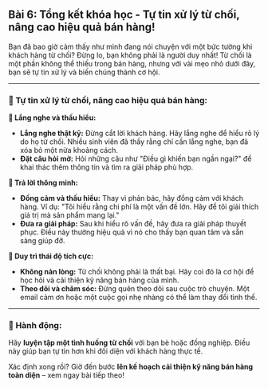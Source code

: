 ## Bài 6: Tổng kết khóa học - Tự tin xử lý từ chối, nâng cao hiệu quả bán hàng!

Bạn đã bao giờ cảm thấy như mình đang nói chuyện với một bức tường khi khách hàng từ chối? Đừng lo, bạn không phải là người duy nhất! Từ chối là một phần không thể thiếu trong bán hàng, nhưng với vài mẹo nhỏ dưới đây, bạn sẽ tự tin xử lý và biến chúng thành cơ hội.

---

### 📌 Tự tin xử lý từ chối, nâng cao hiệu quả bán hàng:

**🔹 Lắng nghe và thấu hiểu:**
- **Lắng nghe thật kỹ:** Đừng cắt lời khách hàng. Hãy lắng nghe để hiểu rõ lý do họ từ chối. Nhiều sinh viên đã thấy rằng chỉ cần lắng nghe, bạn đã xóa bỏ một nửa khoảng cách.
- **Đặt câu hỏi mở:** Hỏi những câu như "Điều gì khiến bạn ngần ngại?" để khai thác thêm thông tin và tìm ra giải pháp phù hợp.

**🔹 Trả lời thông minh:**
- **Đồng cảm và thấu hiểu:** Thay vì phản bác, hãy đồng cảm với khách hàng. Ví dụ: "Tôi hiểu rằng chi phí là một vấn đề lớn. Hãy để tôi giải thích giá trị mà sản phẩm mang lại."
- **Đưa ra giải pháp:** Sau khi hiểu rõ vấn đề, hãy đưa ra giải pháp thuyết phục. Điều này thường hiệu quả vì nó cho thấy bạn quan tâm và sẵn sàng giúp đỡ.

**🔹 Duy trì thái độ tích cực:**
- **Không nản lòng:** Từ chối không phải là thất bại. Hãy coi đó là cơ hội để học hỏi và cải thiện kỹ năng bán hàng của mình.
- **Theo dõi và chăm sóc:** Đừng quên theo dõi sau cuộc trò chuyện. Một email cảm ơn hoặc một cuộc gọi nhẹ nhàng có thể làm thay đổi tình thế.

---

### 🚀 Hành động:

Hãy **luyện tập một tình huống từ chối** với bạn bè hoặc đồng nghiệp. Điều này giúp bạn tự tin hơn khi đối diện với khách hàng thực tế.

Xác định xong rồi? Giờ đến bước **lên kế hoạch cải thiện kỹ năng bán hàng toàn diện** – xem ngay bài tiếp theo!